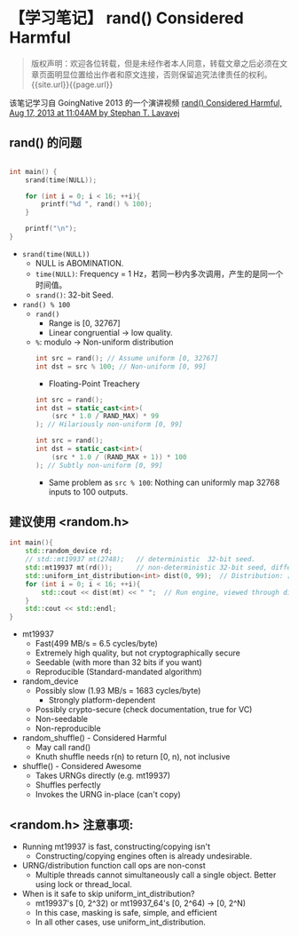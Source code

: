# 【学习笔记】 rand() Considered Harmful

> 版权声明：欢迎各位转载，但是未经作者本人同意，转载文章之后必须在文章页面明显位置给出作者和原文连接，否则保留追究法律责任的权利。 {{site.url}}{{page.url}}

该笔记学习自 GoingNative 2013 的一个演讲视频 [rand() Considered Harmful, Aug 17, 2013 at 11:04AM  by Stephan T. Lavavej](https://channel9.msdn.com/Events/GoingNative/2013/rand-Considered-Harmful)

## rand() 的问题

```c++

int main() {
    srand(time(NULL));

    for (int i = 0; i < 16; ++i){
        printf("%d ", rand() % 100);
    }

    printf("\n");
}

```

- `srand(time(NULL))`
    - NULL is ABOMINATION.
    - `time(NULL)`: Frequency = 1 Hz，若同一秒内多次调用，产生的是同一个时间值。
    - `srand()`: 32-bit Seed.
- `rand() % 100`
    - `rand()`
        - Range is [0, 32767]
        - Linear congruential -> low quality.
    - `%`: modulo -> Non-uniform distribution
        ```c++
        int src = rand(); // Assume uniform [0, 32767]
        int dst = src % 100; // Non-uniform [0, 99]
        ```
        - Floating-Point Treachery
        ```c++
        int src = rand();
        int dst = static_cast<int>(
            (src * 1.0 / RAND_MAX) * 99
        ); // Hilariously non-uniform [0, 99]
        ```
        ```c++
        int src = rand();
        int dst = static_cast<int>(
            (src * 1.0 / (RAND_MAX + 1)) * 100
        ); // Subtly non-uniform [0, 99]
        ```
        - Same problem as `src % 100`: Nothing can uniformly map 32768 inputs to 100 outputs.


## 建议使用 <random.h> 

```c++
int main(){
    std::random_device rd;
    // std::mt19937 mt(2748);   // deterministic  32-bit seed.
    std::mt19937 mt(rd());      // non-deterministic 32-bit seed, different when running new program.
    std::uniform_int_distribution<int> dist(0, 99);  // Distribution: [0, 99],  Note:[inclusive, inclusive]
    for (int i = 0; i < 16; ++i){
        std::cout << dist(mt) << " ";  // Run engine, viewed through distribution
    }
    std::cout << std::endl;
}
```

- mt19937 
    - Fast(499 MB/s = 6.5 cycles/byte)
    - Extremely high quality, but not cryptographically secure
    - Seedable (with more than 32 bits if you want)
    - Reproducible (Standard-mandated algorithm)
- random_device
    - Possibly slow (1.93 MB/s = 1683 cycles/byte)
        - Strongly platform-dependent
    - Possibly crypto-secure (check documentation, true for VC)
    - Non-seedable
    - Non-reproducible
- random_shuffle() - Considered Harmful
    - May call rand()
    - Knuth shuffle needs r(n) to return [0, n), not inclusive
- shuffle() - Considered Awesome
    - Takes URNGs directly (e.g. mt19937)
    - Shuffles perfectly
    - Invokes the URNG in-place (can't copy)

## <random.h> 注意事项:

- Running mt19937 is fast, constructing/copying isn't
    - Constructing/copying engines often is already undesirable.
- URNG/distribution function call ops are non-const
    - Multiple threads cannot simultaneously call a single object. Better using lock or thread_local.
- When is it safe to skip uniform_int_distribution?
    - mt19937's [0, 2^32) or mt19937_64's [0, 2^64) -> [0, 2^N)
    - In this case, masking is safe, simple, and efficient
    - In all other cases, use uniform_int_distribution.